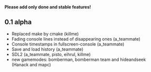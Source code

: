 **Please add only done and stable features!**

## 0.1 alpha

* Replaced make by cmake (killme) 
* Fading console lines instead of disappearing ones (a_teammate)
* Console timestamps in fullscreen-console (a_teammate)
* Save and load history (a_teammate)
* SDL2 (a_teammate, pisto, eihrul, killme)
* new gamemodes: bomberman, bomberman team and hideandseek (Hanack and mapc)